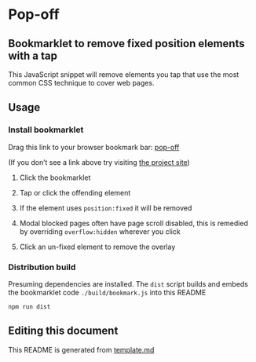 # Pop-off

## Bookmarklet to remove fixed position elements with a tap

This JavaScript snippet will remove elements you tap that use the most common CSS technique to cover web pages.

## Usage

### Install bookmarklet

Drag this link to your browser bookmark bar: <a href="javascript:(function%20wrapper()%20%7B%0A%20%20%20%20var%20s%20%3D%20document.createElement('script')%0A%20%20%20%20s.innerText%20%3D%20'!'%20%2B%20bookmark.toString()%20%2B%20'()'%0A%20%20%20%20document.head.appendChild(s)%0A%20%20%20%20function%20bookmark()%20%7B%0A%20%20%20%20%20%20const%20hasStyle%3Dfunction(e%2Ct%2Cr)%7Breturn%20window.getComputedStyle(r).getPropertyValue(e).toLowerCase()%3D%3D%3Dt%7D%2CisFixed%3DhasStyle.bind(null%2C%22position%22%2C%22fixed%22)%2CisOverflowHidden%3DhasStyle.bind(null%2C%22overflow%22%2C%22hidden%22)%2CclickHandler%3Dfunction(e)%7Be.stopPropagation()%3Bconst%20t%3De.pageY-document.documentElement.scrollTop%2Cr%3Ddocument.elementsFromPoint(e.pageX%2Ct)%2Ca%3Dr.slice(1%2C-1).find(isFixed)%2Cc%3Dr.filter(isOverflowHidden)%3Bc.length%26%26c.forEach(function(e)%7Be.style.setProperty(%22overflow%22%2C%22visible%22%2C%22important%22)%7D)%2Ca%3Fa.parentNode.removeChild(a)%3Acatcher.parentNode.removeChild(catcher)%7D%2Ccatcher%3Ddocument.createElement(%22div%22)%3Bcatcher.style.position%3D%22fixed%22%2Ccatcher.style.top%3D%220%22%2Ccatcher.style.left%3D%220%22%2Ccatcher.style.bottom%3D%220%22%2Ccatcher.style.right%3D%220%22%2Ccatcher.style.zIndex%3D%222147483647%22%2Ccatcher.style.cursor%3D%22crosshair%22%2Ccatcher.style.background%3D%22linear-gradient(135deg%2C%20rgba(255%2C255%2C255%2C0.2)%2025%25%2C%20rgba(0%2C0%2C0%2C0)%2025%25%2C%20rgba(0%2C0%2C0%2C0)%2050%25%2C%20rgba(255%2C255%2C255%2C0.2)%2050%25%2C%20rgba(255%2C255%2C255%2C0.2)%2075%25%2C%20rgba(0%2C0%2C0%2C0)%2075%25%2C%20rgba(0%2C0%2C0%2C0)%200)%2C%20linear-gradient(135deg%2C%20rgba(0%2C0%2C0%2C0.1)%200%2C%20rgba(0%2C0%2C0%2C0.1)%2024%25%2C%20rgba(0%2C0%2C0%2C0)%2026%25%2C%20rgba(0%2C0%2C0%2C0)%2050%25%2C%20rgba(0%2C0%2C0%2C0.1)%2050%25%2C%20rgba(0%2C0%2C0%2C0.1)%2075%25%2C%20rgba(255%2C255%2C255%2C0)%2075%25%2C%20rgba(0%2C0%2C0%2C0)%20100%25)%22%2Ccatcher.style.backgroundSize%3D%222rem%202rem%22%2Ccatcher.addEventListener(%22click%22%2CclickHandler)%2Cdocument.body.appendChild(catcher)%3B%0A%20%20%20%20%7D%0A%20%20%7D)()">pop-off</a>

(If you don’t see a link above try visiting [the project site](https://ollicle.github.io/pop-off/))

1. Click the bookmarklet

2. Tap or click the offending element

3. If the element uses `position:fixed` it will be removed

4. Modal blocked pages often have page scroll disabled, this is remedied by overriding `overflow:hidden` wherever you click

5. Click an un-fixed element to remove the overlay

### Distribution build

Presuming dependencies are installed. The `dist` script builds and embeds the bookmarklet code `./build/bookmark.js` into this README

	npm run dist

## Editing this document

This README is generated from [template.md](src/template.md)

